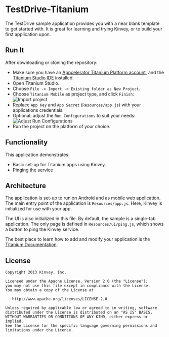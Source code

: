 # TestDrive-Titanium
The TestDrive sample application provides you with a near blank template to get started with. It is great for learning and trying Kinvey, or to build your first application upon.

## Run It
After downloading or cloning the repository:

* Make sure you have an [Appcelerator Titanium Platform account](https://my.appcelerator.com/auth/signup), and the [Titanium Studio IDE](http://docs.appcelerator.com/titanium/latest/#!/guide/Quick_Start) installed.
* Open Titanium Studio.
* Choose `File -> Import -> Existing folder as New Project`.
* Choose `Titanium Mobile` as project type, and click `Finish`:
![Import project](https://raw.github.com/KinveyApps/TestDrive-Titanium/master/screenshot-import-project.png)
* Replace `App Key` and `App Secret` (`Resources/app.js`) with your applications credentials.
* Optional: adjust the `Run Configurations` to suit your needs:
![Adjust Run Configurations](https://raw.github.com/KinveyApps/TestDrive-Titanium/master/screenshot-run-configurations.png)
* Run the project on the platform of your choice.

## Functionality
This application demonstrates:

* Basic set-up for Titanium apps using Kinvey.
* Pinging the service

## Architecture
The application is set-up to run on Android and as mobile web application. The main entry point of the application is `Resources/app.js`. Here, Kinvey is initialized for use with your app.

The UI is also initialized in this file. By default, the sample is a single-tab application. The only page is defined in `Resources/ui/ping.js`, which shows a button to ping the Kinvey service.

The best place to learn how to add and modify your application is the [Titanium Documentation](http://docs.appcelerator.com).

## License

    Copyright 2013 Kinvey, Inc.

    Licensed under the Apache License, Version 2.0 (the "License");
    you may not use this file except in compliance with the License.
    You may obtain a copy of the License at

       http://www.apache.org/licenses/LICENSE-2.0

    Unless required by applicable law or agreed to in writing, software
    distributed under the License is distributed on an "AS IS" BASIS,
    WITHOUT WARRANTIES OR CONDITIONS OF ANY KIND, either express or implied.
    See the License for the specific language governing permissions and
    limitations under the License.